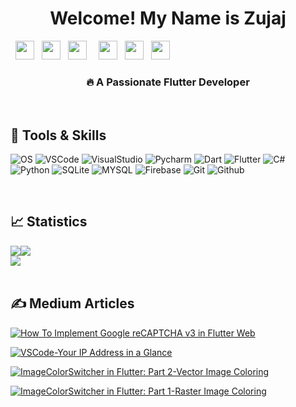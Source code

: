 <!-- A <div> tag holding the Name -->
<div align = "center">
   <h1>Welcome! My Name is Zujaj</h1>
</div>

<!-- A <p> tag holding the Buttons -->
   <p style= "align:center;">
   &nbsp;
   <a href="https://www.upwork.com/freelancers/~01025e3358c45e7bf1?s=996364627857502209"><img height="30" src="https://img.shields.io/badge/-UPWORK-73bb44?style=for-the-badge&logo=upwork&logoColor=white"></a>&nbsp;&nbsp;
   <a href="https://github.com/Zujaj/zujaj"><img height="30" src="https://img.shields.io/badge/-GITHUB-333?style=for-the-badge&logo=github&logoColor=white"></a>&nbsp;&nbsp;
      <a href="https://medium.com/@zujaj"><img height="30" src="https://img.shields.io/badge/Medium-12100E?style=for-the-badge&logo=medium&logoColor=white"></a>&nbsp;&nbsp;
      &nbsp;
         <a href="https://stackoverflow.com/users/4517075/zujaj-misbah-khan"><img height="30" src="https://img.shields.io/badge/Stack_Overflow-FE7A16?style=for-the-badge&logo=stack-overflow&logoColor=white"></a>&nbsp;&nbsp;
         <a href="https://www.linkedin.com/in/zujaj-misbah-khan-4a43011bb/"><img height="30" src="https://img.shields.io/badge/-LINKEDIN-0077B5?style=for-the-badge&logo=linkedin&logoColor=white"></a>
      &nbsp;
         <a href="https://dev.to/zujaj"><img height="30" src="https://img.shields.io/badge/dev.to-0A0A0A?style=for-the-badge&logo=dev.to&logoColor=white"></a>&nbsp;&nbsp;
      &nbsp;
   </p>

 <!-- A <div> tag holding the Slogan -->
 <div align="center">
   <h3>🔥 A Passionate Flutter Developer</h3>
 </div>

   <br/>

<!-- A <div> tag holdin the Tools & Skills Heading -->
<div align="left">
   <h2>🧰 Tools & Skills</h2>
</div>

![OS](https://img.shields.io/badge/OS-Windows-informational?style=flat&logoColor=white&color=2bbc8a&logo=windows)
![VSCode](https://img.shields.io/badge/IDE-Visual_Studio_Code-informational?style=flat&logoColor=white&color=2bbc8a&logo=visual-studio-code)
![VisualStudio](https://img.shields.io/badge/IDE-Visual_Studio-informational?style=flat&logoColor=white&color=2bbc8a&logo=visual-studio)
![Pycharm](https://img.shields.io/badge/IDE-PyCharm-informational?style=flat&logoColor=white&color=2bbc8a&logo=pycharm)
![Dart](https://img.shields.io/badge/Code-Dart-informational?style=flat&logoColor=white&color=2bbc8a&logo=dart)
![Flutter](https://img.shields.io/badge/Code-Flutter-informational?style=flat&logoColor=white&color=2bbc8a&logo=flutter)
![C#](https://img.shields.io/badge/Code-C%23-blue?style=flat&logoColor=white&color=2bbc8a&logo=c-sharp)
![Python](https://img.shields.io/badge/Code-Python-informational?style=flat&logoColor=white&color=2bbc8a&logo=python)
![SQLite](https://img.shields.io/badge/Database-SQLite-informational?style=flat&logoColor=white&color=2bbc8a&logo=sqlite)
![MYSQL](https://img.shields.io/badge/Database-MySQL-informational?style=flat&logoColor=white&color=2bbc8a&logo=mysql)
![Firebase](https://img.shields.io/badge/BaaS-Firebase-informational?style=flat&logoColor=white&color=2bbc8a&logo=firebase)
![Git](https://img.shields.io/badge/DevOps-Git-informational?style=flat&logoColor=white&color=2bbc8a&logo=git)
![Github](https://img.shields.io/badge/DevOps-GitHub-informational?style=flat&logoColor=white&color=2bbc8a&logo=github)

   <br/>

   <!-- A <div> tag holding the Statistics Heading -->
   <div style= "align:left;">
      <h2>📈 Statistics</a></h2>
   </div>

<!--A <div> tag holding the WakaTime & Language Statistics-->
<div style="display: flex; flex-direction: row;">
<img class="img" src="https://github-readme-stats.vercel.app/api/wakatime?username=zujaj&theme=dark&layout=compact" />
<img class="img" src="https://github-readme-stats.vercel.app/api/top-langs/?username=zujaj&theme=dark&layout=compact" />
</div>

<!-- A <div> tag holding the GitHub Stats  -->
<div style="display: flex;">
 <img class="img" src="https://github-readme-stats.vercel.app/api?username=zujaj&theme=dark&layout=extended" />
</div>

   <br/>

<!-- A <div> tag holding the Medium Articles Heading -->
<div align="left">
   <h2>✍️ Medium Articles</h2>
</div>

[![How To Implement Google reCAPTCHA v3 in Flutter Web](https://github-readme-medium-recent-article.vercel.app/medium/@zujaj/0)](https://github-readme-medium-recent-article.vercel.app/medium/@zujaj/0)

[![VSCode-Your IP Address in a Glance](https://github-readme-medium-recent-article.vercel.app/medium/@zujaj/1)](https://github-readme-medium-recent-article.vercel.app/medium/@zujaj/1)

[![ImageColorSwitcher in Flutter: Part 2-Vector Image Coloring](https://github-readme-medium-recent-article.vercel.app/medium/@zujaj/2)](https://github-readme-medium-recent-article.vercel.app/medium/@zujaj/2)

[![ImageColorSwitcher in Flutter: Part 1-Raster Image Coloring](https://github-readme-medium-recent-article.vercel.app/medium/@zujaj/3)](https://github-readme-medium-recent-article.vercel.app/medium/@zujaj/3)
